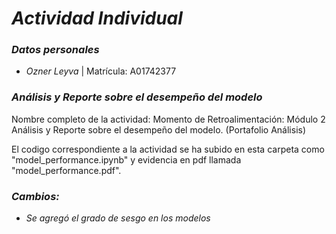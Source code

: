 # *Actividad Individual*

### *Datos personales*
- *Ozner Leyva* | Matrícula: A01742377

### *Análisis y Reporte sobre el desempeño del modelo*

Nombre completo de la actividad: 
Momento de Retroalimentación: Módulo 2 Análisis y Reporte sobre el desempeño del modelo. (Portafolio Análisis)

El codigo correspondiente a la actividad se ha subido en esta carpeta como "model_performance.ipynb" y evidencia en pdf llamada "model_performance.pdf".

### *Cambios:*
- *Se agregó el grado de sesgo en los modelos*
